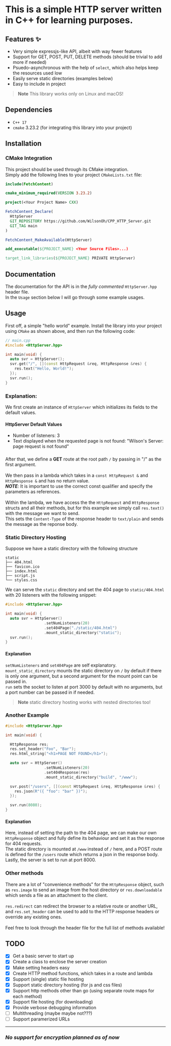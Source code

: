 # This is a simple HTTP server written in C++ for learning purposes.

## Features ✨
* Very simple expressjs-like API, albeit with way fewer features
* Support for GET, POST, PUT, DELETE methods (should be trivial to add more if needed)
* Psuedo-asynchronous with the help of `select`, which also helps keep the resources used low
* Easily serve static directories (examples below)
* Easy to include in project

> **Note** This library works only on Linux and macOS!

## Dependencies
* `C++ 17`
* `cmake` 3.23.2 (for integrating this library into your project)

## Installation
### CMake Integration
This project should be used through its CMake integration.<br>
Simply add the following lines to your project `CMakeLists.txt` file:
```cmake
include(FetchContent)

cmake_minimum_required(VERSION 3.23.2)

project(<Your Project Name> CXX)

FetchContent_Declare(
  HttpServer
  GIT_REPOSITORY https://github.com/WilsonOh/CPP_HTTP_Server.git
  GIT_TAG main
)

FetchContent_MakeAvailable(HttpServer)

add_executable(${PROJECT_NAME} <Your Source Files>...)

target_link_libraries(${PROJECT_NAME} PRIVATE HttpServer)
```

## Documentation
The documentation for the API is in the _fully commented_ `HttpServer.hpp` header file.<br>
In the `Usage` section below I will go through some example usages.

## Usage
First off, a simple "hello world" example.
Install the library into your project using `CMake` as shown above, and then run the following code:
```cpp
// main.cpp
#include <HttpServer.hpp>

int main(void) {
  auto svr = HttpServer();
  svr.get("/", [](const HttpRequest &req, HttpResponse &res) {
    res.text("Hello, World!");
  });
  svr.run();
}
```
### Explanation:
We first create an instance of `HttpServer` which initializes its fields to the default values.
#### HttpServer Default Values
* Number of listeners: 3
* Text displayed when the requested page is not found: "Wilson's Server: page request is not found"
###
After that, we define a **GET** route at the root path `/` by passing in "/" as the first argument.<br><br>
We then pass in a lambda which takes in a `const HttpRequest &` and `HttpResponse &` and has no return value.<br>
_**NOTE**:_ It is important to use the correct const qualifier and specify the parameters as references.<br><br>
Within the lambda, we have access the the `HttpRequest` and `HttpResponse` structs and all their methods, but for
this example we simply call `res.text()` with the message we want to send. <br>
This sets the `Content-Type` of the response header to `text/plain` and sends the message as the reponse body.

### Static Directory Hosting
Suppose we have a static directory with the following structure
```console
static
├── 404.html
├── favicon.ico
├── index.html
├── script.js
└── styles.css
```
We can serve the `static` directory and set the 404 page to `static/404.html` with 20 listeners with the following snippet:
```cpp
#include <HttpServer.hpp>

int main(void) {
  auto svr = HttpServer()
                 .setNumListeners(20)
                 .set404Page("./static/404.html")
                 .mount_static_directory("static");
  svr.run();
}
```
#### Explanation
`setNumListeners` and `set404Page` are self explanatory.<br>
`mount_static_directory` mounts the static directory on `/` by default if there is only one argument, but a second argument for the mount point can be passed in.<br>
`run` sets the socket to listen at port 3000 by default with no arguments, but a port number can be passed in if needed.
> **Note** static directory hosting works with nested directories too!

### Another Example
```cpp
#include <HttpServer.hpp>

int main(void) {

  HttpResponse res;
  res.set_header("Foo", "Bar");
  res.html_string("<h1>PAGE NOT FOUND</h1>");

  auto svr = HttpServer()
                 .setNumListeners(20)
                 .set404Response(res)
                 .mount_static_directory("build", "/www");

  svr.post("/users", [](const HttpRequest &req, HttpResponse &res) {
    res.json(R"({ "foo": "bar" })");
  });

  svr.run(8080);
}
```
#### Explanation
Here, instead of setting the path to the 404 page, we can make our own `HttpResponse` object and fully define its behaviour and set it as the response for 404 requests.<br>
The static directory is mounted at `/www` instead of `/` here, and a POST route is defined for the `/users` route which returns a json in the response body.<br>
Lastly, the server is set to run at port 8000.

### Other methods
There are a lot of "convenience methods" for the `HttpResponse` object, such as `res.image` to send an image from the host directory or `res.downloadable` which sends a file as an attachment to the client.<br><br>
`res.redirect` can redirect the browser to a relative route or another URL, and
`res.set_header` can be used to add to the HTTP response headers or override any existing ones.<br><br>
Feel free to look through the header file for the full list of methods available!

## TODO
- [x] Get a basic server to start up
- [x] Create a class to enclose the server creation
- [x] Make setting headers easy
- [x] Create HTTP method functions, which takes in a route and lambda
- [x] Support (single) static file hosting
- [x] Support static directory hosting (for js and css files)
- [x] Support http methods other than go (using separate route maps for each method)
- [x] Support file hosting (for downloading)
- [x] Provide verbose debugging information
- [ ] Multithreading (maybe maybe not???)
- [ ] Support paramerized URLs

---
### *No support for encryption planned as of now*
